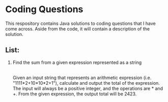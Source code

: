 # Coding Questions

This respository contains Java solutions to coding questions that I have come across. Aside from the code, it will contain a description of the solution.

<h2>List:</h2>
<p>
<ol>
<li>Find the sum from a given expression represented as a string</li>
<br>
<p>
Given an input string that represents an arithmetic expression (i.e. "1111*2+10*10*2+1"), calculate and output the total of the expression. The input will always be a positive integer, and the operations are * and +. From the given expression, the output total will be 2423.
<p>
</ol>
